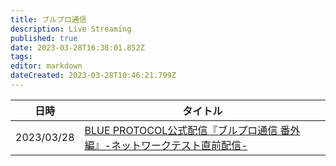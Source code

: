 ```yaml
---
title: ブルプロ通信
description: Live Streaming
published: true
date: 2023-03-28T16:38:01.852Z
tags: 
editor: markdown
dateCreated: 2023-03-28T10:46:21.799Z
---
```


|日時|タイトル|
|---|---|
|2023/03/28|[BLUE PROTOCOL公式配信『ブルプロ通信 番外編』-ネットワークテスト直前配信-](/ブルプロ通信/2023-03-28)|
